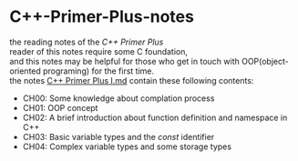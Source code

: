 # C++-Primer-Plus-notes
the reading notes of the *C++ Primer Plus*<br>
reader of this notes require some C foundation,<br>
and this notes may be helpful for those who get in touch with OOP(object-oriented programing) for the first time.<br>
the notes [C++ Primer Plus I.md](https://github.com/TheFuture1sNow/CPP-Primer-Plus-notes/blob/cf61a82345b10a768d2cbd86d3501957df3ff89d/C++%20Primer%20Plus.%20I.md) contain these following contents:
- CH00: Some knowledge about complation process
- CH01: OOP concept
- CH02: A brief introduction about function definition and namespace in C++
- CH03: Basic variable types and the *const* identifier 
- CH04: Complex variable types and some storage types
